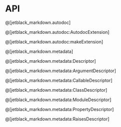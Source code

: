 # API

@[jetblack_markdown.autodoc]

@[jetblack_markdown.autodoc:AutodocExtension]

@[jetblack_markdown.autodoc:makeExtension]

@[jetblack_markdown.metadata]

@[jetblack_markdown.metadata:Descriptor]

@[jetblack_markdown.metadata:ArgumentDescriptor]

@[jetblack_markdown.metadata:CallableDescriptor]

@[jetblack_markdown.metadata:ClassDescriptor]

@[jetblack_markdown.metadata:ModuleDescriptor]

@[jetblack_markdown.metadata:PropertyDescriptor]

@[jetblack_markdown.metadata:RaisesDescriptor]

